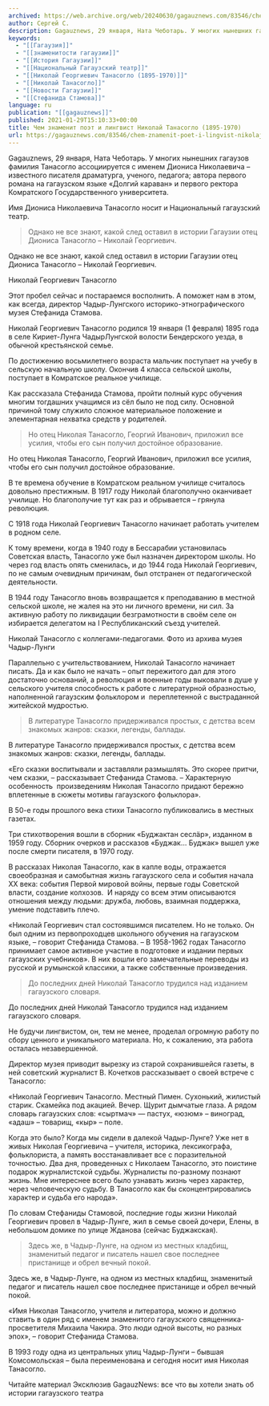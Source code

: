 ```yaml
---
archived: https://web.archive.org/web/20240630/gagauznews.com/83546/chem-znamenit-poet-i-lingvist-nikolaj-tanasoglo-1895-1970.html
author: Сергей С.
description: Gagauznews, 29 января, Ната Чеботарь. У многих нынешних гагаузов фамилия Танасогло ассоциируется с именем Диониса Николаевича – известного писателя драматурга, ученого, педагога; автора первого романа на гагаузском языке «Долгий караван» и первого ректора Комратского Государственного университета. Имя Диониса Николаевича Танасогло носит и Национальный гагаузский театр. Однако не все знают, какой след оставил в истории Гагаузии отец Диониса Танасогло – Николай Георгиевич. Этот пробел сейчас и постараемся восполнить. А поможет нам в этом, как всегда, директор Чадыр-Лунгского историко-этнографического музея Стефанида Стамова. Николай Георгиевич Танасогло родился 19 января (1 февраля) 1895 года в селе Кириет-Лунга ЧадырЛунгской волости Бендерского уезда, в обычной крестьянской […]
keywords:
  - "[[Гагаузия]]"
  - "[[знаменитости гагаузии]]"
  - "[[История Гагаузии]]"
  - "[[Национальный Гагаузский театр]]"
  - "[[Николай Георгиевич Танасогло (1895-1970)]]"
  - "[[Николай Танасогло]]"
  - "[[Новости Гагаузии]]"
  - "[[Стефанида Стамова]]"
language: ru
publication: "[[gagauznews]]"
published: 2021-01-29T15:10:33+00:00
title: Чем знаменит поэт и лингвист Николай Танасогло (1895-1970)
url: https://gagauznews.com/83546/chem-znamenit-poet-i-lingvist-nikolaj-tanasoglo-1895-1970.html
---
```


Gagauznews, 29 января, Ната Чеботарь. У многих нынешних гагаузов фамилия Танасогло ассоциируется с именем Диониса Николаевича – известного писателя драматурга, ученого, педагога; автора первого романа на гагаузском языке «Долгий караван» и первого ректора Комратского Государственного университета.

Имя Диониса Николаевича Танасогло носит и Национальный гагаузский театр.

> Однако не все знают, какой след оставил в истории Гагаузии отец Диониса Танасогло – Николай Георгиевич.

Однако не все знают, какой след оставил в истории Гагаузии отец Диониса Танасогло – Николай Георгиевич.

Николай Георгиевич Танасогло

Этот пробел сейчас и постараемся восполнить. А поможет нам в этом, как всегда, директор Чадыр-Лунгского историко-этнографического музея Стефанида Стамова.

Николай Георгиевич Танасогло родился 19 января (1 февраля) 1895 года в селе Кириет-Лунга ЧадырЛунгской волости Бендерского уезда, в обычной крестьянской семье.

По достижению восьмилетнего возраста мальчик поступает на учебу в сельскую начальную школу. Окончив 4 класса сельской школы, поступает в Комратское реальное училище.

Как рассказала Стефанида Стамова, пройти полный курс обучения многим тогдашних учащимся из сёл было не под силу. Основной причиной тому служило сложное материальное положение и элементарная нехватка средств у родителей.

> Но отец Николая Танасогло, Георгий Иванович, приложил все усилия, чтобы его сын получил достойное образование.

Но отец Николая Танасогло, Георгий Иванович, приложил все усилия, чтобы его сын получил достойное образование.

В те времена обучение в Комратском реальном училище считалось довольно престижным. В 1917 году Николай благополучно оканчивает училище. Но благополучие тут как раз и обрывается – грянула революция.

С 1918 года Николай Георгиевич Танасогло начинает работать учителем в родном селе.

К тому времени, когда в 1940 году в Бессарабии установилась Советская власть, Танасогло уже был назначен директором школы. Но через год власть опять сменилась, и до 1944 года Николай Георгиевич, по не самым очевидным причинам, был отстранен от педагогической деятельности.

В 1944 году Танасогло вновь возвращается к преподаванию в местной сельской школе, не жалея на это ни личного времени, ни сил. За активную работу по ликвидации безграмотности в своём селе он избирается делегатом на I Республиканский съезд учителей.

Николай Танасогло с коллегами-педагогами. Фото из архива музея Чадыр-Лунги

Параллельно с учительствованием, Николай Танасогло начинает писать. Да и как было не начать – опыт пережитого дал для этого достаточно оснований, а революция и военные годы выковали в душе у сельского учителя способность к работе с литературной образностью, наполненной гагаузским фольклором и  переплетенной с выстраданной житейской мудростью.

> В литературе Танасогло придерживался простых, с детства всем знакомых жанров: сказки, легенды, баллады.

В литературе Танасогло придерживался простых, с детства всем знакомых жанров: сказки, легенды, баллады.

«Его сказки воспитывали и заставляли размышлять. Это скорее притчи, чем сказки, – рассказывает Стефанида Стамова. – Характерную особенность  произведениям Николая Танасогло придают бережно вплетенные в сюжеты мотивы гагаузского фольклора».

В 50-е годы прошлого века стихи Танасогло публиковались в местных газетах.

Три стихотворения вошли в сборник «Буджактан сеслäр», изданном в 1959 году. Сборник очерков и рассказов «Буджак… Буджак» вышел уже после смерти писателя, в 1970 году.

В рассказах Николая Танасогло, как в капле воды, отражается своеобразная и самобытная жизнь гагаузского села и события начала ХХ века: события Первой мировой войны, первые годы Советской власти, создание колхозов.  И наряду со всем этим описываются отношения между людьми: дружба, любовь, взаимная поддержка, умение подставить плечо.

«Николай Георгиевич стал состоявшимся писателем. Но не только. Он был одним из первопроходцев школьного обучения на гагаузском языке, – говорит Стефанида Стамова. – В 1958-1962 годах Танасогло принимает самое активное участие в подготовке и издании первых гагаузских учебников». В них вошли его замечательные переводы из русской и румынской классики, а также собственные произведения.

> До последних дней Николай Танасогло трудился над изданием гагаузского словаря.

До последних дней Николай Танасогло трудился над изданием гагаузского словаря.

Не будучи лингвистом, он, тем не менее, проделал огромную работу по сбору ценного и уникального материала. Но, к сожалению, эта работа осталась незавершенной.

Директор музея приводит вырезку из старой сохранившейся газеты, в ней советский журналист В. Кочетков рассказывает о своей встрече с Танасогло:

«Николай Георгиевич Танасогло. Местный Пимен. Сухонький, жилистый старик. Скамейка под акацией. Вечер. Щурит дымчатые глаза. А рядом словарь гагаузских слов: «сыртмач» — пастух, «юзюм» – виноград, «адаш» – товарищ, «кыр» – поле.

Когда это было? Когда мы сидели в далекой Чадыр-Лунге? Уже нет в живых Николая Георгиевича – учителя, историка, лексикографа, фольклориста, а память восстанавливает все с поразительной точностью. Два дня, проведенных с Николаем Танасогло, это поистине подарок журналистской судьбы. Журналисты по-разному познают жизнь. Мне интереснее всего было узнавать жизнь через характер, через человеческую судьбу. В Танасогло как бы сконцентрировались характер и судьба его народа».

По словам Стефаниды Стамовой, последние годы жизни Николай Георгиевич провел в Чадыр-Лунге, жил в семье своей дочери, Елены, в небольшом домике по улице Жданова (сейчас Буджакская).

> Здесь же, в Чадыр-Лунге, на одном из местных кладбищ, знаменитый педагог и писатель нашел свое последнее пристанище и обрел вечный покой.

Здесь же, в Чадыр-Лунге, на одном из местных кладбищ, знаменитый педагог и писатель нашел свое последнее пристанище и обрел вечный покой.

«Имя Николая Танасогло, учителя и литератора, можно и должно ставить в один ряд с именем знаменитого гагаузского священника-просветителя Михаила Чакира. Это люди одной высоты, но разных эпох», – говорит Стефанида Стамова.

В 1993 году одна из центральных улиц Чадыр-Лунги – бывшая Комсомольская – была переименована и сегодня носит имя Николая Танасогло.

Читайте материал Эксклюзив GagauzNews: все что вы хотели знать об истории гагаузского театра